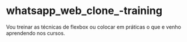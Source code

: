 # whatsapp_web_clone_-training
Vou treinar as técnicas de flexbox ou colocar em práticas o que e  venho aprendendo nos cursos. 

